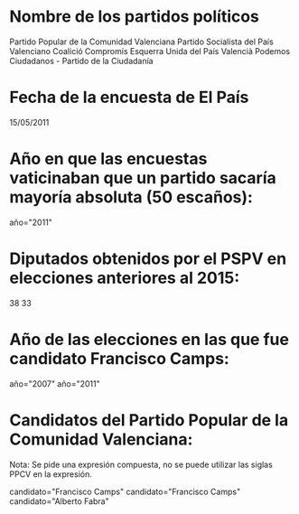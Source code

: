 # Nombre de los partidos políticos

Partido Popular de la Comunidad Valenciana
Partido Socialista del País Valenciano
Coalició Compromís
Esquerra Unida del País Valencià
Podemos
Ciudadanos - Partido de la Ciudadanía



# Fecha de la encuesta de El País

<fecha>15/05/2011</fecha>



# Año en que las encuestas vaticinaban que un partido sacaría mayoría absoluta (50 escaños):

año="2011"


# Diputados obtenidos por el PSPV en elecciones anteriores al 2015:

38
33


# Año de las elecciones en las que fue candidato Francisco Camps:

año="2007"
año="2011"


# Candidatos del Partido Popular de la Comunidad Valenciana:
Nota: Se pide una expresión compuesta, no se puede utilizar las siglas PPCV en la expresión.

candidato="Francisco Camps"
candidato="Francisco Camps"
candidato="Alberto Fabra"


